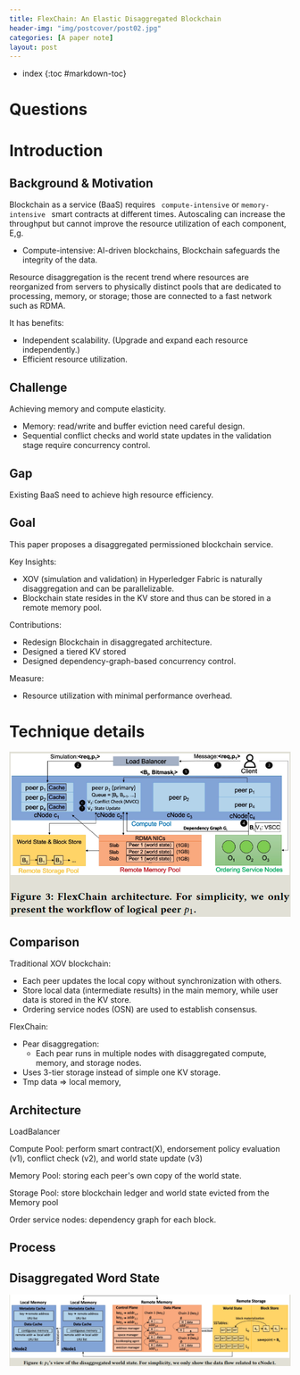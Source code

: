 ```yaml
---
title: FlexChain: An Elastic Disaggregated Blockchain
header-img: "img/postcover/post02.jpg"
categories: [A paper note]
layout: post
---
```


- index
{:toc #markdown-toc}
# Questions



# Introduction

## Background & Motivation

Blockchain as a service (BaaS) requires ` compute-intensive` or `memory-intensive ` smart contracts at different times. Autoscaling can increase the throughput but cannot improve the resource utilization of each component, E,g.

- Compute-intensive: AI-driven blockchains, Blockchain safeguards the integrity of the data.

Resource disaggregation is the recent trend where resources are reorganized from servers to physically distinct pools that are dedicated to processing, memory, or storage; those are connected to a fast network such as RDMA.

It has benefits:

- Independent scalability. (Upgrade and expand each resource independently.)
- Efficient resource utilization.

## Challenge

Achieving memory and compute elasticity.

- Memory: read/write and buffer eviction need careful design. 
- Sequential conflict checks and world state updates in the validation stage require concurrency control.

## Gap

Existing BaaS need to achieve high resource efficiency. 

## Goal

This paper proposes a disaggregated permissioned blockchain service. 

Key Insights:

- XOV (simulation and validation) in Hyperledger Fabric is naturally disaggregation and can be parallelizable.
- Blockchain state resides in the KV store and thus can be stored in a remote memory pool.

Contributions:

- Redesign Blockchain in disaggregated architecture.
- Designed a tiered KV stored
- Designed dependency-graph-based concurrency control.

Measure:

- Resource utilization with minimal performance overhead.

# Technique details

![image-20221227134822469](../../img/a_img_store/image-20221227134822469.png)

## Comparison

Traditional XOV blockchain:

- Each peer updates the local copy without synchronization with others.
- Store local data (intermediate results) in the main memory, while user data is stored in the KV store.
- Ordering service nodes (OSN) are used to establish consensus.

FlexChain:

- Pear disaggregation: 
  - Each pear runs in multiple nodes with disaggregated compute, memory, and storage nodes.
-  Uses 3-tier storage instead of simple one KV storage.
  - Tmp data => local memory, 

## Architecture

LoadBalancer

Compute Pool: perform smart contract(X), endorsement policy evaluation (v1), conflict check (v2), and world state update (v3)

Memory Pool: storing each peer's own copy of the world state.

Storage Pool: store blockchain ledger and world state evicted from the Memory pool

Order service nodes: dependency graph for each block. 

## Process



## Disaggregated Word State

![image-20230126161426697](../../img/a_img_store/image-20230126161426697.png)









